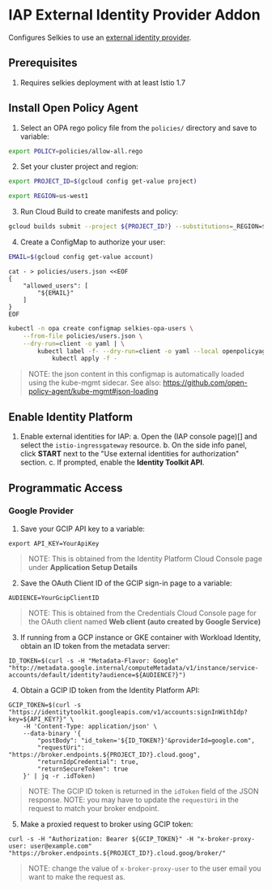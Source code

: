 # IAP External Identity Provider Addon

Configures Selkies to use an [external identity provider](https://cloud.google.com/iap/docs/external-identities).

## Prerequisites

1. Requires selkies deployment with at least Istio 1.7

## Install Open Policy Agent

1. Select an OPA rego policy file from the `policies/` directory and save to variable:

```bash
export POLICY=policies/allow-all.rego
```

2. Set your cluster project and region:

```bash
export PROJECT_ID=$(gcloud config get-value project)
```

```bash
export REGION=us-west1
```

3. Run Cloud Build to create manifests and policy:

```bash
gcloud builds submit --project ${PROJECT_ID?} --substitutions=_REGION=${REGION?},_POLICY=${POLICY?}
```

4. Create a ConfigMap to authorize your user:

```bash
EMAIL=$(gcloud config get-value account)
```

```
cat - > policies/users.json <<EOF
{
    "allowed_users": [
        "${EMAIL}"
    ]
}
EOF
```

```bash
kubectl -n opa create configmap selkies-opa-users \
    --from-file policies/users.json \
    --dry-run=client -o yaml | \
        kubectl label -f- --dry-run=client -o yaml --local openpolicyagent.org/data=opa | \
            kubectl apply -f -
```

> NOTE: the json content in this configmap is automatically loaded using the kube-mgmt sidecar. See also: https://github.com/open-policy-agent/kube-mgmt#json-loading

## Enable Identity Platform

1. Enable external identities for IAP:
    a. Open the (IAP console page)[] and select the `istio-ingressgateway` resource.
    b. On the side info panel, click __START__ next to the "Use external identities for authorization" section.
    c. If prompted, enable the __Identity Toolkit API__.

## Programmatic Access

### Google Provider

1. Save your GCIP API key to a variable:

```
export API_KEY=YourApiKey
```
> NOTE: This is obtained from the Identity Platform Cloud Console page under __Application Setup Details__

2. Save the OAuth Client ID of the GCIP sign-in page to a variable:

```
AUDIENCE=YourGcipClientID
```
> NOTE: This is obtained from the Credentials Cloud Console page for the OAuth client named __Web client (auto created by Google Service)__

3. If running from a GCP instance or GKE container with Workload Identity, obtain an ID token from the metadata server:

```
ID_TOKEN=$(curl -s -H "Metadata-Flavor: Google" "http://metadata.google.internal/computeMetadata/v1/instance/service-accounts/default/identity?audience=${AUDIENCE?}")
```

4. Obtain a GCIP ID token from the Identity Platform API:

```
GCIP_TOKEN=$(curl -s "https://identitytoolkit.googleapis.com/v1/accounts:signInWithIdp?key=${API_KEY?}" \
    -H 'Content-Type: application/json' \
    --data-binary '{
        "postBody": "id_token='${ID_TOKEN?}'&providerId=google.com",
        "requestUri": "https://broker.endpoints.${PROJECT_ID?}.cloud.goog",
        "returnIdpCredential": true,
        "returnSecureToken": true
    }' | jq -r .idToken)
```
> NOTE: The GCIP ID token is returned in the `idToken` field of the JSON response.
> NOTE: you may have to update the `requestUri` in the request to match your broker endpoint.

5. Make a proxied request to broker using GCIP token:

```
curl -s -H "Authorization: Bearer ${GCIP_TOKEN}" -H "x-broker-proxy-user: user@example.com" "https://broker.endpoints.${PROJECT_ID?}.cloud.goog/broker/"
```
> NOTE: change the value of `x-broker-proxy-user` to the user email you want to make the request as.
